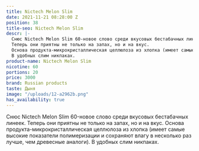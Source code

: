 ```yaml
---
title: Nictech Melon Slim
date: 2021-11-21 08:28:00 Z
position: 38
title-seo: Nictech Melon Slim
descr: |-
  Снюс Nictech Melon Slim 60-новое слово среди вкусовых бестабачных линеек.
  Теперь они приятны не только на запах, но и на вкус.
  Основа продукта-микрокристаллическая целлюлоза из хлопка (имеет самые высокие показатели полимеризации и сохраняют влагу в несколько раз лучше, чем древесные аналоги).
  В удобных слим никпаках.
product-name: Nictech Melon Slim
nicotine: 60
portions: 20
price: 3000
brand: Russian products
taste: Дыня
image: "/uploads/12-a2962b.png"
has_availability: true
---
```


Снюс Nictech Melon Slim 60-новое слово среди вкусовых бестабачных линеек.
Теперь они приятны не только на запах, но и на вкус.
Основа продукта-микрокристаллическая целлюлоза из хлопка (имеет самые высокие показатели полимеризации и сохраняют влагу в несколько раз лучше, чем древесные аналоги).
В удобных слим никпаках.